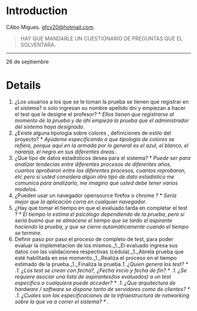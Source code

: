 # Introduction #

CAbo Migues.
gfcv20@hotmail.com.
> HAY QUE MANDARLE UN CUESTIONARIO DE PREGUNTAS QUE EL SOLVENTARA.

---

26 de septiembre

# Details #

  1. ¿Los usuarios a los que se le toman la prueba se tienen que registrar en el sistema? o solo ingresan su nombre apellido dni y empiezan a hacer el test que le designe el profesor?
    * _Ellos tienen que registrarse al momento de la prueba y de ahí empieza la prueba que el administrador del sistema haya designado._
  1. ¿Existe alguna tipologia sobre colores , definiciones de estilo del proyecto?
    * _Ayúdeme especificando a que tipología de colores se refiere, porque aquí en la armada por lo general es el azul, el blanco, el naranja, el negro en sus diferentes áreas.._
  1. ¿Que tipo de datos estadisticos desea para el sistema?
    * _Puede ser para analizar tendecias entre diferentes procesos de diferentes años, cuantos aprobaron entre los diferentes procesos, cuantos reprobaron, etc  pero si usted considera algún otro tipo de dato estadístico me comunica para analizarlo, me imagino que usted debe tener varios modelos._
  1. ¿Pueden usar un navegador opensource firefox o chrome ?
    * _Sería mejor que la aplicación corra en cualquier navegador._
  1. ¿Hay que tomar el tiempo en que el evaluado tarda en completar el test ?
    * _El tiempo lo estima el psicólogo dependiendo de la prueba, pero si sería bueno que se almacene el tiempo que se tardo el aspirante haciendo la prueba, y que se cierre automáticamente cuando el tiempo se termine._
  1. Definir paso por paso el proceso de completo de test, para poder evaluar la implemetacion de los mismos._1._El evaluado ingresa sus datos con las validaciones respectivas (cédula)._1._Abrela prueba que esté habilitada en ese momento._1._Realiza el proceso en el tiempo estimado de la prueba._1._Finaliza la prueba._1. ¿Quien genera los test?
    *_ ._1. ¿Los test se crean con fecha?, ¿Fecha inicio y fecha de fin?
    *_ ._1. ¿Se requiere asociar una lista de aspirantes(los evaluados) a un test especifico o cualquiera puede acceder?
    *_ ._1. ¿Que arquitectura de hardware / software se dispone tanto de servidores como de clientes?
    *_ ._1. ¿Cuales son las especificaciones de la infraestructura de networking sobre la que va a correr el sistema?
    *_ .